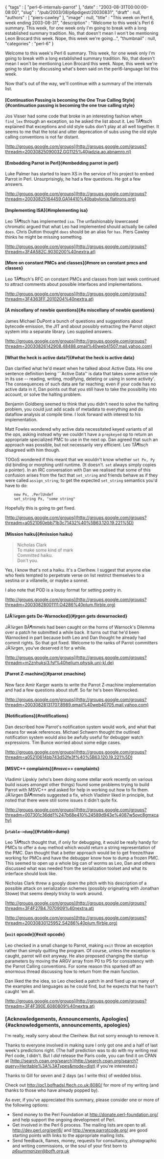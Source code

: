 {
   "tags" : [
      "perl-6-internals-parrot"
   ],
   "date" : "2003-08-31T00:00:00-08:00",
   "slug" : "/pub/2003/08/p6pdigest/20030831",
   "draft" : null,
   "authors" : [
      "piers-cawley"
   ],
   "image" : null,
   "title" : "This week on Perl 6, week ending 2003-08-31",
   "description" : "Welcome to this week's Perl 6 summary. This week, for one week only I'm going to break with a long established summary tradition. No, that doesn't mean I won't be mentioning Leon Brocard this week. Nope, this week we're going...",
   "thumbnail" : null,
   "categories" : "perl-6"
}





Welcome to this week's Perl 6 summary. This week, for one week only I'm
going to break with a long established summary tradition. No, that
doesn't mean I won't be mentioning Leon Brocard this week. Nope, this
week we're going to start by discussing what's been said on the
perl6-language list this week.

Now that's out of the way, we'll continue with a summary of the
internals list.

#### [Continuation Passing is becoming the One True Calling Style]{#continuation passing is becoming the one true calling style}

Jos Visser had some code that broke in an interesting fashion when
`find_lex` through an exception, so he asked the list about it. Leo
TÃ¶tsch explained that exceptions and old style subs don't play at all
well together. It seems to me that the total and utter deprecation of
subs using the old style calling conventions is not far distant.

[http://groups.google.com/groups](http://groups.google.com/groups?threadm=20030825090032.GG1125%40jadzia.ao.abnamro.nl)

#### [Embedding Parrot in Perl]{#embedding parrot in perl}

Luke Palmer has started to learn XS in the service of his project to
embed Parrot in Perl. Unsurprisingly, he had a few questions. He got a
few answers.

[http://groups.google.com/groups](http://groups.google.com/groups?threadm=20030825164459.GA14410%40babylonia.flatirons.org)

#### [Implementing ISA]{#implementing isa}

Leo TÃ¶tsch has implemented `isa`. The unfashionably lowercased chromatic
argued that what Leo had implemented should actually be called `does`.
Chris Dutton thought `does` should be an alias for `has`. Piers Cawley
thinks he might be missing something.

[http://groups.google.com/groups](http://groups.google.com/groups?threadm=3F4A582C.9030200%40nextra.at)

#### [More on constant PMCs and classes]{#more on constant pmcs and classes}

Leo TÃ¶tsch's RFC on constant PMCs and classes from last week continued
to attract comments about possible interfaces and implementations.

[http://groups.google.com/groups](http://groups.google.com/groups?threadm=3F4363FF.2010204%40nextra.at)

#### [A miscellany of newbie questions]{#a miscellany of newbie questions}

James Michael DuPont a bunch of questions and suggestions about bytecode
emission, the JIT and about possibly extracting the Parrot object system
into a separate library. Leo supplied answers.

[http://groups.google.com/groups](http://groups.google.com/groups?threadm=20030826142908.48488.qmail%40web41507.mail.yahoo.com)

#### [What the heck is active data?]{#what the heck is active data}

Dan clarified what he'd meant when he talked about Active Data. His one
sentence definition being '\`\`Active Data'' is data that takes some
active role in its use -- reading, writing, modifying, deleting or using
in some activity'. The consequences of such data are far reaching; even
if your code has no active data in it, Dan points out that you still
have to take the possibility into account, or solve the halting problem.

Benjamin Goldberg seemed to think that you didn't need to solve the
halting problem, you could just add scads of metadata to everything and
do dataflow analysis at compile time. I look forward with interest to
his implementation.

Matt Fowles wondered why active data necessitated keyed variants of all
the ops, asking instead why we couldn't have a `prepkeyed` op to return
an appropriate specialized PMC to use in the next op. Dan agreed that
such an approach was possible, but not necessarily very efficient. Leo
TÃ¶tsch disagreed with him though.

TOGoS wondered if this meant that we wouldn't know whether `set Px, Py`
did binding or morphing until runtime. (It doesn't. `set` always simply
copies a pointer). In an IRC conversation with Dan we realised that some
of this confusion arises from the fact that `set_string` and friends
behave as if they were called `assign_string`; to get the expected
`set_string` semantics you'd have to do:

        new Px, .PerlUndef
        set_string Px, "some string"

Hopefully this is going to get fixed.

[http://groups.google.com/groups](http://groups.google.com/groups?threadm=a0521060ebb71b3c71432%40%5B63.120.19.221%5D)

#### [Mission haiku]{#mission haiku}

> Nicholas Clark\
> To make some kind of mark\
> Committed haiku.\
> Don't you.

Yes, I know that's not a haiku. It's a Clerihew. I suggest that anyone
else who feels tempted to perpetrate verse on list restrict themselves
to a sestina or a villanelle, or maybe a sonnet.

I also note that POD is a lousy format for setting poetry in.

[http://groups.google.com/groups](http://groups.google.com/groups?threadm=20030828001111.O4286%40plum.flirble.org)

#### [JÃ¼rgen gets De-Warnocked]{#jrgen gets dewarnocked}

JÃ¼rgen BÃ¶mmels had been caught on the horns of Warnock's Dilemma over a
patch he submitted a while back. It turns out that he'd been Warnocked
in part because both Leo and Dan thought he already had commit rights.
So that got fixed. Welcome to the ranks of Parrot committers JÃ¼rgen,
you've deserved it for a while.

[http://groups.google.com/groups](http://groups.google.com/groups?threadm=m2znhuksi3.fsf%40helium.physik.uni-kl.de)

#### [Parrot Z-machine]{#parrot zmachine}

New face Amir Karger wants to write the Parrot Z-machine implementation
and had a few questions about stuff. So far he's been Warnocked.

[http://groups.google.com/groups](http://groups.google.com/groups?threadm=20030828131707.8989.qmail%40web40705.mail.yahoo.com)

#### [Notifications]{#notifications}

Dan described how Parrot's notification system would work, and what that
means for weak references. Michael Schwern thought the outlined
notification system would also be awfully useful for debugger watch
expressions. Tim Bunce worried about some edge cases.

[http://groups.google.com/groups](http://groups.google.com/groups?threadm=a05210614bb743d52fe3f%40%5B63.120.19.221%5D)

#### [MSVC++ complaints]{#msvc++ complaints}

Vladimir Lipskiy (who's been doing some stellar work recently on various
build issues amongst other things) found some problems trying to build
Parrot with MSVC++ and asked for help in working out how to fix them.
JÃ¼rgen BÃ¶mmels suggested a fix, which Vladimir liked in principle, but
noted that there were still some issues it didn't quite fix.

[http://groups.google.com/groups](http://groups.google.com/groups?threadm=007301c36dd1%247b68e410%24589d943e%4087w5ovc8gmxcahy)

#### [`vtable->dump`]{#vtable>dump}

Leo TÃ¶tsch thought that, if only for debugging, it would be really handy
for PMCs to offer a `dump` method which would return a string
representation of the PMC. Dan thought that a better approach would be
to get freeze/thaw working for PMCs and have the debugger know how to
dump a frozen PMC. This seemed to open up a whole big can of worms as
Leo, Dan and others discussed what was needed from the serialization
toolset and what its interface should look like.

Nicholas Clark threw a googly down the pitch with his description of a
possible attack on serialization schemes (possibly originating with
Jonathan Stowe) that seems deeply tricky to work around.

[http://groups.google.com/groups](http://groups.google.com/groups?threadm=3F4F27B4.7070909%40nextra.at)

[http://groups.google.com/groups](http://groups.google.com/groups?threadm=20030830125952.S4286%40plum.flirble.org)

#### [`exit` opcode]{#exit opcode}

Leo checked in a small change to Parrot, making `exit` throw an
exception rather than simply quitting the program. Of course, unless the
exception is caught, parrot will exit anyway. He also proposed changing
the startup parameters by moving the ARGV array from P0 to P5 for
consistency with the Parrot Calling conventions. For some reason this
sparked off an enormous thread discussing how to return from the main
function.

Dan liked the the idea, so Leo checked a patch in and fixed up as many
of the examples and languages as he could find, but he expects that he
hasn't caught 'em all.

[http://groups.google.com/groups](http://groups.google.com/groups?threadm=3F4F390E.6080809%40nextra.at)

### [Acknowledgements, Announcements, Apologies]{#acknowledgements, announcements, apologies}

I'm really, really sorry about the Clerihew. But not sorry enough to
remove it.

Thanks to everyone involved in making sure I only got one and a half of
last week's predictions right. (The half prediction was to do with my
writing real Perl code, I didn't. But I *did* release the Paris code,
you can find it on CPAN at
[http://search.cpan.org/search](http://search.cpan.org/search?query=Heritable%3A%3ATypes&mode=dist)
if you're interested.)

Thanks to Gill for seven and 2 days (as I write this) of wedded bliss.

Check out <http://pc1.bofhadsl.ftech.co.uk:8080/> for more of my writing
(and thanks to those who have already popped by).

As ever, if you've appreciated this summary, please consider one or more
of the following options:

-   Send money to the Perl Foundation at
    <http://donate.perl-foundation.org/> and help support the ongoing
    development of Perl.
-   Get involved in the Perl 6 process. The mailing lists are open to
    all. <http://dev.perl.org/perl6/> and <http://www.parrotcode.org/>
    are good starting points with links to the appropriate mailing
    lists.
-   Send feedback, flames, money, requests for consultancy, photographic
    and writing commissions, or the soul of your first born to
    *<p6summarizer@bofh.org.uk>*


